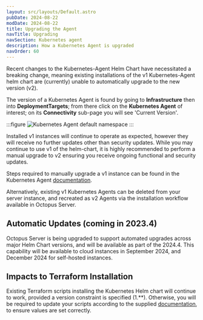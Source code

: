 ```yaml
---
layout: src/layouts/Default.astro
pubDate: 2024-08-22
modDate: 2024-08-22
title: Upgrading the Agent
navTitle: Upgrading
navSection: Kubernetes agent
description: How a Kubernetes Agent is upgraded
navOrder: 60
---
```


Recent changes to the Kubernetes-Agent Helm Chart have necessitated a breaking change, meaning existing installations
of the v1 Kubernetes-Agent helm chart are (currently) unable to automatically upgrade to the new version (v2).

The version of a Kubernetes Agent is found by going to **Infrastructure** then into **DeploymentTargets**; from there click on the 
**Kubernetes Agent** of interest; on its **Connectivity** sub-page you will see 'Current Version'.

:::figure
![Kubernetes Agent default namespace](/docs/infrastructure/deployment-targets/kubernetes/kubernetes-agent/kubernetes-agent-upgrade-version.png)
:::

Installed v1 instances will continue to operate as expected, however they will receive no further updates other than security updates. 
While you may continue to use v1 of the helm-chart, it is highly recommended to perform a manual upgrade to v2
ensuring you receive ongoing functional and security updates.

Steps required to manually upgrade a v1 instance can be found in the Kubernetes Agent [documentation](https://github.com/OctopusDeploy/helm-charts/blob/main/charts/kubernetes-agent/migrations.md).

Alternatively, existing v1 Kubernetes Agents can be deleted from your server instance, and recreated as v2 Agents via the installation workflow available in Octopus Server. 

## Automatic Updates (coming in 2023.4)
Octopus Server is being upgraded to support automated upgrades across major Helm Chart versions, and will be available as part of the 2024.4.
This capability will be available to cloud instances in  September 2024, and December 2024 for self-hosted instances. 

## Impacts to Terraform Installation
Existing Terraform scripts installing the Kubernetes Helm chart will continue to work, provided a version constraint is specified (1.\*\*).
Otherwise, you will be required to update your scripts according to the supplied [documentation](https://github.com/OctopusDeploy/helm-charts/blob/main/charts/kubernetes-agent/migrations.md), to ensure values are set
correctly.
